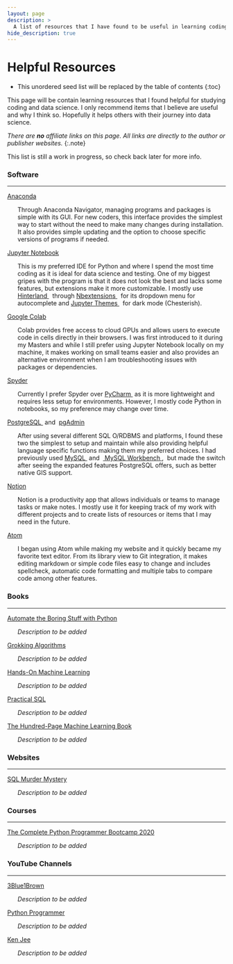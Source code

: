 ```yaml
---
layout: page
description: >
  A list of resources that I have found to be useful in learning coding and data science.
hide_description: true
---
```


# Helpful Resources

* This unordered seed list will be replaced by the table of contents
{:toc}

This page will be contain learning resources that I found helpful for studying coding and data science. I only recommend items that I believe are useful and why I think so. Hopefully it helps others with their journey into data science.

*There are **no** affiliate links on this page. All links are directly to the author or publisher websites.*
{:.note}

This list is still a work in progress, so check back later for more info.

### Software
___

<p style="display: inline;">
  <a
    href="https://www.anaconda.com/products/individual"
    target="_blank">
    Anaconda
  </a>
  <ul><li style="list-style-type: none;">
    Through Anaconda Navigator, managing programs and packages is simple with its GUI. For new coders, this interface provides the simplest way to start without the need to make many changes during installation. It also provides simple updating and the option to choose specific versions of programs if needed.
</li></ul></p>

<p style="display: inline;">
  <a
    href="https://jupyter.org/"
    target="_blank">
    Jupyter Notebook
  </a>
  <ul><li style="list-style-type: none;">
    This is my preferred IDE for Python and where I spend the most time coding as it is ideal for data science and testing. One of my biggest gripes with the program is that it does not look the best and lacks some features, but extensions make it more customizable. I mostly use
    <a
      href="https://jupyter-contrib-nbextensions.readthedocs.io/en/latest/nbextensions/hinterland/README.html"
      target="_blank">
        Hinterland
    </a> &nbsp;
    through
    <a
      href="https://jupyter-contrib-nbextensions.readthedocs.io/en/latest/index.html"
      target="_blank">
        Nbextensions
    </a> &nbsp;
    for its dropdown menu for autocomplete and
    <a
      href="https://github.com/dunovank/jupyter-themes"
      target="_blank">
        Jupyter Themes
    </a> &nbsp;
    for dark mode (Chesterish).
  </li></ul></p>

  <p style="display: inline;">
  <a
    href="https://colab.research.google.com/"
    target="_blank">
    Google Colab
  </a>
  <ul><li style="list-style-type: none;">
    Colab provides free access to cloud GPUs and allows users to execute code in cells directly in their browsers. I was first introduced to it during my Masters and while I still prefer using Jupyter Notebook locally on my machine, it makes working on small teams easier and also provides an alternative environment when I am troubleshooting issues with packages or dependencies.
  </li></ul></p>

  <p style="display: inline;">
  <a
    href="https://www.spyder-ide.org/"
    target="_blank">
    Spyder
  </a>
  <ul><li style="list-style-type: none;">
    Currently I prefer Spyder over <a
      href="https://www.jetbrains.com/pycharm/"
      target="_blank">
        PyCharm
      </a> &nbsp;as it is more lightweight and requires less setup for environments. However, I mostly code Python in notebooks, so my preference may change over time.
  </li></ul></p>

  <p style="display: inline;">
  <a
    href="https://www.postgresql.org/"
    target="_blank">
    PostgreSQL
  </a>  &nbsp;and&nbsp;
  <a
    href="https://www.pgadmin.org/"
    target="_blank">
    pgAdmin
  </a>
  <ul><li style="list-style-type: none;">
    After using several different SQL O/RDBMS and platforms, I found these two the simplest to setup and maintain while also providing helpful language specific functions making them my preferred choices. I had previously used <a
  href="https://www.mysql.com/"
  target="_blank">
    MySQL
  </a> &nbsp;and &nbsp;<a
  href="https://www.mysql.com/products/workbench/"
  target="_blank">
    MySQL Workbench
  </a>, &nbsp;but made the switch after seeing the expanded features PostgreSQL offers, such as better native GIS support.

  </li></ul></p>

  <p style="display: inline;">
  <a
    href="https://www.notion.so/"
    target="_blank">
    Notion
  </a>
  <ul><li style="list-style-type: none;">
    Notion is a productivity app that allows individuals or teams to manage tasks or make notes. I mostly use it for keeping track of my work with different projects and to create lists of resources or items that I may need in the future.
  </li></ul></p>

  <p style="display: inline;">
  <a
    href="https://atom.io/"
    target="_blank">
    Atom
  </a>
  <ul><li style="list-style-type: none;">
    I began using Atom while making my website and it quickly became my favorite text editor. From its library view to Git integration, it makes editing markdown or simple code files easy to change and includes spellcheck, automatic code formatting and multiple tabs to compare code among other features.
  </li></ul></p>

### Books
___

  <p style="display: inline;">
  <a
    href="https://automatetheboringstuff.com/"
    target="_blank">
    Automate the Boring Stuff with Python
  </a>
  <ul><li style="list-style-type: none;">
    <i>Description to be added</i>
  </li></ul></p>

  <p style="display: inline;">
  <a href="
    https://www.manning.com/books/grokking-algorithms
  " target="_blank">
    Grokking Algorithms
  </a>
  <ul><li style="list-style-type: none;">
    <i>Description to be added</i>
  </li></ul></p>

  <p style="display: inline;">
  <a href="
    https://www.oreilly.com/library/view/hands-on-machine-learning/9781492032632/
  " target="_blank">
    Hands-On Machine Learning
  </a>
  <ul><li style="list-style-type: none;">
    <i>Description to be added</i>
  </li></ul></p>

  <p style="display: inline;">
  <a href="
    https://nostarch.com/practicalSQL
  " target="_blank">
    Practical SQL
  </a>
  <ul><li style="list-style-type: none;">
    <i>Description to be added</i>
  </li></ul></p>

  <p style="display: inline;">
  <a href="
    http://themlbook.com/
  " target="_blank">
    The Hundred-Page Machine Learning Book
  </a>
  <ul><li style="list-style-type: none;">
    <i>Description to be added</i>
  </li></ul></p>




### Websites
___

  <p style="display: inline;">
  <a href="
    http://mystery.knightlab.com/
  " target="_blank">
    SQL Murder Mystery
  </a>
  <ul><li style="list-style-type: none;">
    <i>Description to be added</i>
  </li></ul></p>


### Courses
___

  <p style="display: inline;">
  <a href="
    https://www.udemy.com/course/the-complete-python-programmer-bootcamp/
  " target="_blank">
    The Complete Python Programmer Bootcamp 2020
  </a>
  <ul><li style="list-style-type: none;">
    <i>Description to be added</i>
  </li></ul></p>


### YouTube Channels
___

  <p style="display: inline;">
  <a href="
    https://www.youtube.com/c/3blue1brown
  " target="_blank">
    3Blue1Brown
  </a>
  <ul><li style="list-style-type: none;">
    <i>Description to be added</i>
  </li></ul></p>

  <p style="display: inline;">
  <a href="
    https://www.youtube.com/channel/UC68KSmHePPePCjW4v57VPQg
  " target="_blank">
    Python Programmer
  </a>
  <ul><li style="list-style-type: none;">
    <i>Description to be added</i>
  </li></ul></p>

  <p style="display: inline;">
  <a href="
    https://www.youtube.com/channel/UCiT9RITQ9PW6BhXK0y2jaeg
  " target="_blank">
    Ken Jee
  </a>
  <ul><li style="list-style-type: none;">
    <i>Description to be added</i>
  </li></ul></p>
